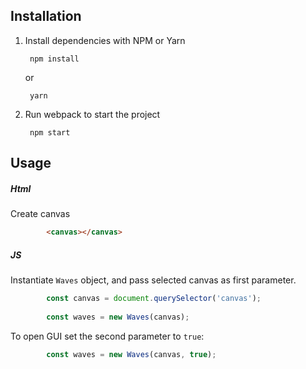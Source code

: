 ## Installation

1. Install dependencies with NPM or Yarn

        npm install
    or
    
        yarn
        

2. Run webpack to start the project

        npm start

## Usage

##### Html
Create canvas
```html
        <canvas></canvas>
```     
##### JS
Instantiate `Waves` object, and pass selected canvas as first parameter.
```javascript
        const canvas = document.querySelector('canvas');
        
        const waves = new Waves(canvas);
```     
To open GUI set the second parameter to `true`:
```javascript
        const waves = new Waves(canvas, true);
```     


